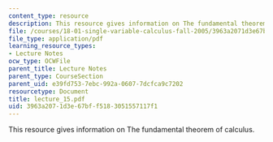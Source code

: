 ```yaml
---
content_type: resource
description: This resource gives information on The fundamental theorem of calculus.
file: /courses/18-01-single-variable-calculus-fall-2005/3963a2071d3e67bff5183051557117f1_lecture_15.pdf
file_type: application/pdf
learning_resource_types:
- Lecture Notes
ocw_type: OCWFile
parent_title: Lecture Notes
parent_type: CourseSection
parent_uid: e39fd753-7ebc-992a-0607-7dcfca9c7202
resourcetype: Document
title: lecture_15.pdf
uid: 3963a207-1d3e-67bf-f518-3051557117f1
---
```

This resource gives information on The fundamental theorem of calculus.


